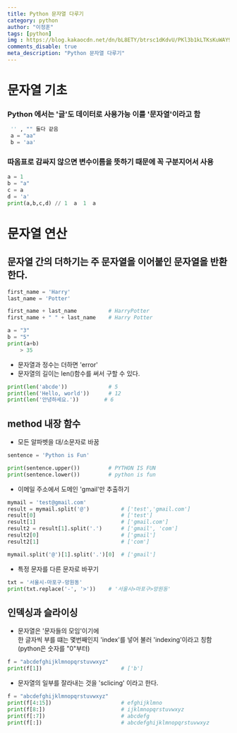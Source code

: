 ```yaml
---
title: Python 문자열 다루기
category: python
author: "이정훈"
tags: [python]
img : https://blog.kakaocdn.net/dn/bL8ETY/btrsc1dKdvU/PKl3b1kLTKsKuWAY9u2XT1/img.png
comments_disable: true
meta_description: "Python 문자열 다루기"
---
```


# 문자열 기초

### Python 에서는 '글'도 데이터로 사용가능 이를 '문자열'이라고 함

```python
 '' , "" 둘다 같음
 a = "aa"
 b = 'aa'
```

### 따옴표로 감싸지 않으면 변수이름을 뜻하기 때문에 꼭 구분지어서 사용

```python
a = 1
b = "a"
c = a
d = 'a'
print(a,b,c,d) // 1  a  1  a
```
    

# 문자열 연산

## 문자열 간의 더하기는 주 문자열을 이어붙인 문자열을 반환한다.

```python
first_name = 'Harry'
last_name = 'Potter'

first_name + last_name 			# HarryPotter
first_name + " " + last_name	# Harry Potter

a = "3"
b = "5"
print(a+b)
	> 35
```

- 문자열과 정수는 더하면 'error'
-   문자열의 길이는 len()함수를 써서 구할 수 있다.

```python
print(len('abcde'))				# 5
print(len('Hello, world'))		# 12
print(len('안녕하세요.'))		# 6
```

## method 내장 함수

-   모든 알파벳을 대/소문자로 바꿈

```python
sentence = 'Python is Fun'

print(sentence.upper())			# PYTHON IS FUN
print(sentence.lower())			# python is fun
```

-   이메일 주소에서 도메인 'gmail'만 추출하기

```python
mymail = 'test@gmail.com'
result = mymail.split('@')			# ['test','gmail.com']
result[0]							# ['test']
result[1]							# ['gmail.com']
result2 = result[1].split('.')		# ['gmail', 'com']
result2[0]							# ['gmail']
result2[1]							# ['com']

mymail.split('@')[1].split('.')[0]	# ['gmail']
```

-   특정 문자를 다른 문자로 바꾸기

```python
txt = '서울시-마포구-망원동'
print(txt.replace('-', '>'))	# '서울시>마포구>망원동'
```

## 인덱싱과 슬라이싱

-   문자열은 '문자들의 모임'이기에  
    한 글자씩 부를 떄는 몇번째인지 'index'를 넣어 불러 'indexing'이라고 칭함 (python은 숫자를 "0"부터)

```python
f = "abcdefghijklmnopqrstuvwxyz"
print(f[1])							# ['b']
```

-   문자열의 일부를 잘라내는 것을 'sclicing' 이라고 한다.

```python
f = "abcdefghijklmnopqrstuvwxyz"
print(f[4:15]) 						# efghijklmno
print(f[8:])						# ijklmnopqrstuvwxyz
print(f[:7])						# abcdefg
print(f[:])							# abcdefghijklmnopqrstuvwxyz
```